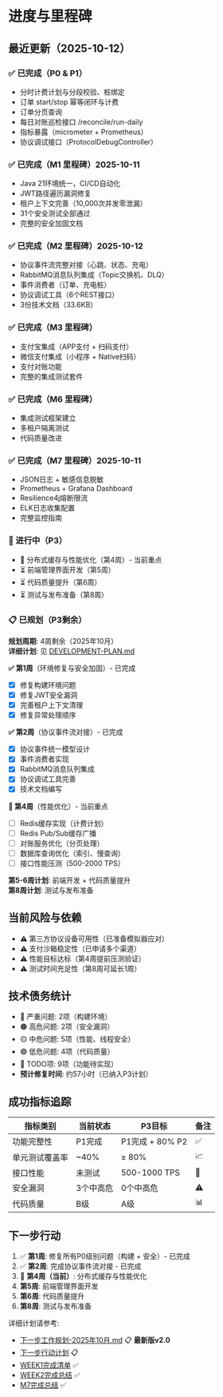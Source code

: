 # 进度与里程碑

## 最近更新（2025-10-12）

### ✅ 已完成（P0 & P1）
- 分时计费计划与分段校验、桩绑定
- 订单 start/stop 幂等闭环与计费
- 订单分页查询
- 每日对账巡检接口 /reconcile/run-daily
- 指标暴露（micrometer + Prometheus）
- 协议调试接口（ProtocolDebugController）

### ✅ 已完成（M1 里程碑）2025-10-11
- Java 21环境统一，CI/CD自动化
- JWT路径遍历漏洞修复
- 租户上下文完善（10,000次并发零泄漏）
- 31个安全测试全部通过
- 完整的安全加固文档

### ✅ 已完成（M2 里程碑）2025-10-12
- 协议事件流完整对接（心跳、状态、充电）
- RabbitMQ消息队列集成（Topic交换机、DLQ）
- 事件消费者（订单、充电桩）
- 协议调试工具（6个REST接口）
- 3份技术文档（33.6KB）

### ✅ 已完成（M3 里程碑）
- 支付宝集成（APP支付 + 扫码支付）
- 微信支付集成（小程序 + Native扫码）
- 支付对账功能
- 完整的集成测试套件

### ✅ 已完成（M6 里程碑）
- 集成测试框架建立
- 多租户隔离测试
- 代码质量改进

### ✅ 已完成（M7 里程碑）2025-10-11
- JSON日志 + 敏感信息脱敏
- Prometheus + Grafana Dashboard
- Resilience4j熔断限流
- ELK日志收集配置
- 完整监控指南

### 🚧 进行中（P3）
- 🎯 分布式缓存与性能优化（第4周）- 当前重点
- ⏳ 前端管理界面开发（第5周）
- ⏳ 代码质量提升（第6周）
- ⏳ 测试与发布准备（第8周）

### 📋 已规划（P3剩余）
**规划周期**: 4周剩余（2025年10月）  
**详细计划**: 见 [DEVELOPMENT-PLAN.md](./DEVELOPMENT-PLAN.md)

**✅ 第1周**（环境修复与安全加固）- 已完成
- [x] 修复构建环境问题
- [x] 修复JWT安全漏洞
- [x] 完善租户上下文清理
- [x] 修复异常处理顺序

**✅ 第2周**（协议事件流对接）- 已完成
- [x] 协议事件统一模型设计
- [x] 事件消费者实现
- [x] RabbitMQ消息队列集成
- [x] 协议调试工具完善
- [x] 技术文档编写

**🎯 第4周**（性能优化）- 当前重点
- [ ] Redis缓存实现（计费计划）
- [ ] Redis Pub/Sub缓存广播
- [ ] 对账服务优化（分页处理）
- [ ] 数据库查询优化（索引、慢查询）
- [ ] 接口性能压测（500-2000 TPS）

**第5-6周计划**: 前端开发 + 代码质量提升  
**第8周计划**: 测试与发布准备

## 当前风险与依赖
- ⚠️ 第三方协议设备可用性（已准备模拟器应对）
- ⚠️ 支付沙箱稳定性（已申请多个渠道）
- ⚠️ 性能目标达标（第4周提前压测验证）
- ⚠️ 测试时间充足性（第8周可延长1周）

## 技术债务统计
- 🔴 严重问题: 2项（构建环境）
- 🟠 高危问题: 2项（安全漏洞）
- 🟡 中危问题: 5项（性能、线程安全）
- 🟢 低危问题: 4项（代码质量）
- 📝 TODO项: 9项（功能待实现）
- **预计修复时间**: 约57小时（已纳入P3计划）

## 成功指标追踪
| 指标类别 | 当前状态 | P3目标 | 备注 |
|---------|---------|--------|------|
| 功能完整性 | P1完成 | P1完成 + 80% P2 | ✅ |
| 单元测试覆盖率 | ~40% | ≥ 80% | 📈 |
| 接口性能 | 未测试 | 500-1000 TPS | 🎯 |
| 安全漏洞 | 3个中高危 | 0个中高危 | ⚠️ |
| 代码质量 | B级 | A级 | 📊 |

## 下一步行动
1. ✅ **第1周**: 修复所有P0级别问题（构建 + 安全）- 已完成
2. ✅ **第2周**: 完成协议事件流对接 - 已完成
3. 🎯 **第4周（当前）**: 分布式缓存与性能优化
4. **第5周**: 前端管理界面开发
5. **第6周**: 代码质量提升
6. **第8周**: 测试与发布准备

详细计划请参考: 
- [下一步工作规划-2025年10月.md](./下一步工作规划-2025年10月.md) 📋 **最新版v2.0**
- [下一步行动计划](./下一步行动计划.md) 📋
- [WEEK1完成清单](./WEEK1-COMPLETION-CHECKLIST.md) ✅
- [WEEK2完成总结](./WEEK2-COMPLETION-SUMMARY.md) ✅
- [M7完成总结](./M7-COMPLETION-SUMMARY.md) ✅
